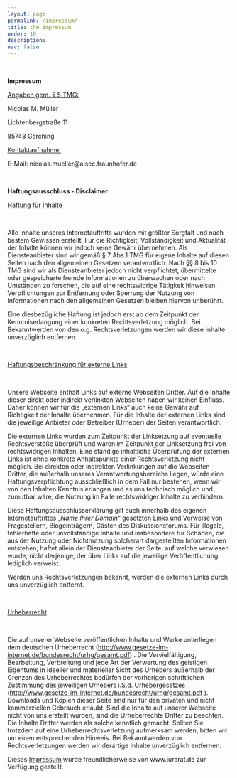 ```yaml
---
layout: page
permalink: /impressum/
title: the impressum
order: 10
description: 
nav: false
---
```


<p class="3DMsoNoSpacing">&nbsp;</p><p><strong>Impressum</strong></p><p><span style="text-decoration: underline;">Angaben gem. § 5 TMG:</span></p><p>Nicolas M. Müller</p><p>Lichtenbergstraße 11</p><p>85748 Garching</p><p><span style="text-decoration: underline;">Kontaktaufnahme:</span></p><p>E-Mail: nicolas.mueller@aisec.fraunhofer.de</p><p>&nbsp;</p><p></p><p><strong>Haftungsausschluss - Disclaimer:</strong></p><p><span style="text-decoration: underline;">Haftung für Inhalte</span></p><p><strong>&nbsp;</strong></p><p>Alle Inhalte unseres Internetauftritts wurden mit größter Sorgfalt und nach bestem Gewissen erstellt. Für die Richtigkeit, Vollständigkeit und Aktualität der Inhalte können wir jedoch keine Gewähr übernehmen. Als Diensteanbieter sind wir gemäß § 7 Abs.1 TMG für eigene Inhalte auf diesen Seiten nach den allgemeinen Gesetzen verantwortlich. Nach §§ 8 bis 10 TMG sind wir als Diensteanbieter jedoch nicht verpflichtet, übermittelte oder gespeicherte fremde Informationen zu überwachen oder nach Umständen zu forschen, die auf eine rechtswidrige Tätigkeit hinweisen. Verpflichtungen zur Entfernung oder Sperrung der Nutzung von Informationen nach den allgemeinen Gesetzen bleiben hiervon unberührt.</p><p>Eine diesbezügliche Haftung ist jedoch erst ab dem Zeitpunkt der Kenntniserlangung einer konkreten Rechtsverletzung möglich. Bei Bekanntwerden von den o.g. Rechtsverletzungen werden wir diese Inhalte unverzüglich entfernen.</p><p>&nbsp;</p><p><span style="text-decoration: underline;">Haftungsbeschränkung für externe Links</span></p><p><strong>&nbsp;</strong></p><p>Unsere Webseite enthält Links auf externe Webseiten Dritter. Auf die Inhalte dieser direkt oder indirekt verlinkten Webseiten haben wir keinen Einfluss. Daher können wir für die „externen Links“ auch keine Gewähr auf Richtigkeit der Inhalte übernehmen. Für die Inhalte der externen Links sind die jeweilige Anbieter oder Betreiber (Urheber) der Seiten verantwortlich.</p><p>Die externen Links wurden zum Zeitpunkt der Linksetzung auf eventuelle Rechtsverstöße überprüft und waren im Zeitpunkt der Linksetzung frei von rechtswidrigen Inhalten. Eine ständige inhaltliche Überprüfung der externen Links ist ohne konkrete Anhaltspunkte einer Rechtsverletzung nicht möglich. Bei direkten oder indirekten Verlinkungen auf die Webseiten Dritter, die außerhalb unseres Verantwortungsbereichs liegen, würde eine Haftungsverpflichtung ausschließlich in dem Fall nur bestehen, wenn wir von den Inhalten Kenntnis erlangen und es uns technisch möglich und zumutbar wäre, die Nutzung im Falle rechtswidriger Inhalte zu verhindern.</p><p>Diese Haftungsausschlusserklärung gilt auch innerhalb des eigenen Internetauftrittes „<em>Name Ihrer Domain</em>“ gesetzten Links und Verweise von Fragestellern, Blogeinträgern, Gästen des Diskussionsforums. Für illegale, fehlerhafte oder unvollständige Inhalte und insbesondere für Schäden, die aus der Nutzung oder Nichtnutzung solcherart dargestellten Informationen entstehen, haftet allein der Diensteanbieter der Seite, auf welche verwiesen wurde, nicht derjenige, der über Links auf die jeweilige Veröffentlichung lediglich verweist.</p><p>Werden uns Rechtsverletzungen bekannt, werden die externen Links durch uns unverzüglich entfernt.</p><p>&nbsp;</p><p><span style="text-decoration: underline;">Urheberrecht</span></p><p><strong>&nbsp;</strong></p><p>Die auf unserer Webseite veröffentlichen Inhalte und Werke unterliegen dem deutschen Urheberrecht (<a href="http://www.gesetze-im-internet.de/bundesrecht/urhg/gesamt.pdf">http://www.gesetze-im-internet.de/bundesrecht/urhg/gesamt.pdf</a>) . Die Vervielfältigung, Bearbeitung, Verbreitung und jede Art der Verwertung des geistigen Eigentums in ideeller und materieller Sicht des Urhebers außerhalb der Grenzen des Urheberrechtes bedürfen der vorherigen schriftlichen Zustimmung des jeweiligen Urhebers i.S.d. Urhebergesetzes (<a href="http://www.gesetze-im-internet.de/bundesrecht/urhg/gesamt.pdf">http://www.gesetze-im-internet.de/bundesrecht/urhg/gesamt.pdf</a> ). Downloads und Kopien dieser Seite sind nur für den privaten und nicht kommerziellen Gebrauch erlaubt. Sind die Inhalte auf unserer Webseite nicht von uns erstellt wurden, sind die Urheberrechte Dritter zu beachten. Die Inhalte Dritter werden als solche kenntlich gemacht. Sollten Sie trotzdem auf eine Urheberrechtsverletzung aufmerksam werden, bitten wir um einen entsprechenden Hinweis. Bei Bekanntwerden von Rechtsverletzungen werden wir derartige Inhalte unverzüglich entfernen.</p><p>Dieses <a href="http://www.jurarat.de/muster-impressum">Impressum</a> wurde freundlicherweise von www.jurarat.de zur Verfügung gestellt.</p>